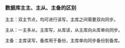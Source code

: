 ### 数据库主主、主从、主备的区别

主主：双主节点，均可进行读写，主库之间需要双向同步。

主从：一主多从，主库写，从库读，从主库向从库单向同步。

主备：主库读写，备库用于备份，主库单向同步备份到备库。